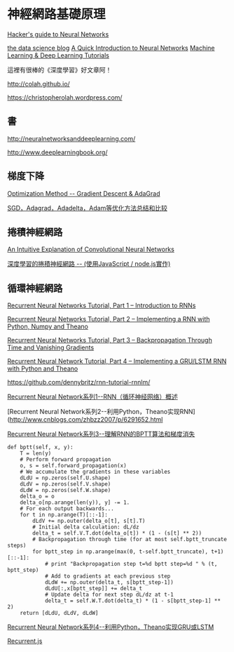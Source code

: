 # 神經網路基礎原理

[Hacker's guide to Neural Networks](http://karpathy.github.io/neuralnets/)

[the data science blog](https://ujjwalkarn.me/blog/)
[A Quick Introduction to Neural Networks](https://ujjwalkarn.me/2016/08/09/quick-intro-neural-networks/)
[Machine Learning & Deep Learning Tutorials](https://github.com/ujjwalkarn/Machine-Learning-Tutorials/blob/master/README.md)

這裡有很棒的《深度學習》好文章阿！

http://colah.github.io/

https://christopherolah.wordpress.com/

## 書

http://neuralnetworksanddeeplearning.com/

http://www.deeplearningbook.org/


## 梯度下降

[Optimization Method -- Gradient Descent & AdaGrad](http://cpmarkchang.logdown.com/posts/275500-optimization-method-adagrad)

[SGD，Adagrad，Adadelta，Adam等优化方法总结和比较](http://ycszen.github.io/2016/08/24/SGD%EF%BC%8CAdagrad%EF%BC%8CAdadelta%EF%BC%8CAdam%E7%AD%89%E4%BC%98%E5%8C%96%E6%96%B9%E6%B3%95%E6%80%BB%E7%BB%93%E5%92%8C%E6%AF%94%E8%BE%83/)

## 捲積神經網路

[An Intuitive Explanation of Convolutional Neural Networks](https://ujjwalkarn.me/2016/08/11/intuitive-explanation-convnets/)

[深度學習的捲積神經網路 -- (使用JavaScript / node.js實作)](https://www.slideshare.net/ccckmit/javascript-nodejs)

## 循環神經網路

[Recurrent Neural Networks Tutorial, Part 1 – Introduction to RNNs](http://www.wildml.com/2015/09/recurrent-neural-networks-tutorial-part-1-introduction-to-rnns/)

[Recurrent Neural Networks Tutorial, Part 2 – Implementing a RNN with Python, Numpy and Theano](http://www.wildml.com/2015/09/recurrent-neural-networks-tutorial-part-2-implementing-a-language-model-rnn-with-python-numpy-and-theano/)

[Recurrent Neural Networks Tutorial, Part 3 – Backpropagation Through Time and Vanishing Gradients](http://www.wildml.com/2015/10/recurrent-neural-networks-tutorial-part-3-backpropagation-through-time-and-vanishing-gradients/)

[Recurrent Neural Network Tutorial, Part 4 – Implementing a GRU/LSTM RNN with Python and Theano](http://www.wildml.com/2015/10/recurrent-neural-network-tutorial-part-4-implementing-a-grulstm-rnn-with-python-and-theano/)

https://github.com/dennybritz/rnn-tutorial-rnnlm/

[Recurrent Neural Network系列1--RNN（循环神经网络）概述](http://www.cnblogs.com/zhbzz2007/p/6257247.html)

[Recurrent Neural Network系列2--利用Python，Theano实现RNN](http://www.cnblogs.com/zhbzz2007/p/6291652.html

[Recurrent Neural Network系列3--理解RNN的BPTT算法和梯度消失](http://www.cnblogs.com/zhbzz2007/p/6339346.html)


```
def bptt(self, x, y):
    T = len(y)
    # Perform forward propagation
    o, s = self.forward_propagation(x)
    # We accumulate the gradients in these variables
    dLdU = np.zeros(self.U.shape)
    dLdV = np.zeros(self.V.shape)
    dLdW = np.zeros(self.W.shape)
    delta_o = o
    delta_o[np.arange(len(y)), y] -= 1.
    # For each output backwards...
    for t in np.arange(T)[::-1]:
        dLdV += np.outer(delta_o[t], s[t].T)
        # Initial delta calculation: dL/dz
        delta_t = self.V.T.dot(delta_o[t]) * (1 - (s[t] ** 2))
        # Backpropagation through time (for at most self.bptt_truncate steps)
        for bptt_step in np.arange(max(0, t-self.bptt_truncate), t+1)[::-1]:
            # print "Backpropagation step t=%d bptt step=%d " % (t, bptt_step)
            # Add to gradients at each previous step
            dLdW += np.outer(delta_t, s[bptt_step-1])              
            dLdU[:,x[bptt_step]] += delta_t
            # Update delta for next step dL/dz at t-1
            delta_t = self.W.T.dot(delta_t) * (1 - s[bptt_step-1] ** 2)
    return [dLdU, dLdV, dLdW]
```


[Recurrent Neural Network系列4--利用Python，Theano实现GRU或LSTM](http://www.cnblogs.com/zhbzz2007/p/6647405.html)

[Recurrent.js](https://github.com/karpathy/recurrentjs/blob/master/src/recurrent.js)